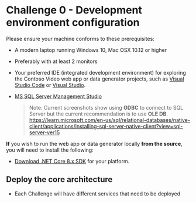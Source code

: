 # Challenge 0 - Development environment configuration

Please ensure your machine conforms to these prerequisites:

- A modern laptop running Windows 10, Mac OSX 10.12 or higher
- Preferably with at least 2 monitors

- Your preferred IDE (integrated development environment) for exploring the Contoso Video web app or data generator projects, such as [Visual Studio Code](https://code.visualstudio.com/) or [Visual Studio](https://visualstudio.microsoft.com/).
- [MS SQL Server Management Studio](https://learn.microsoft.com/en-us/sql/ssms/download-sql-server-management-studio-ssms?view=sql-server-ver16)
  > Note: Current screenshots show using **ODBC** to connect to SQL Server but the current recommendation is to use **OLE DB**. https://learn.microsoft.com/en-us/sql/relational-databases/native-client/applications/installing-sql-server-native-client?view=sql-server-ver15

**If** you wish to run the web app or data generator locally **from the source**, you will need to install the following:

- [Download .NET Core 8.x SDK](https://dotnet.microsoft.com/en-us/download/dotnet/8.0) for your platform.
  
## Deploy the core architecture

- Each Challenge will have different services that need to be deployed

